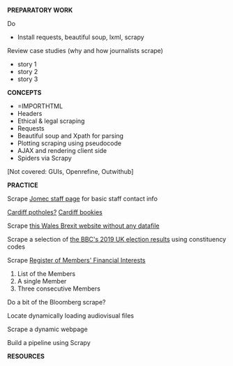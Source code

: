 **PREPARATORY WORK**

Do
- Install requests, beautiful soup, lxml, scrapy

Review case studies (why and how journalists scrape)
- story 1
- story 2
- story 3

**CONCEPTS**

- =IMPORTHTML
- Headers
- Ethical & legal scraping
- Requests
- Beautiful soup and Xpath for parsing
- Plotting scraping using pseudocode
- AJAX and rendering client side
- Spiders via Scrapy

[Not covered: GUIs, Openrefine, Outwithub]


**PRACTICE**

Scrape [Jomec staff page](https://www.cardiff.ac.uk/journalism-media-and-culture/people/academic-staff)
for basic staff contact info

[Cardiff potholes?](https://www.fillthathole.org.uk/authority/cardiff/hazards?sort=asc&order=Added)
[Cardiff bookies](https://www.yell.com/ucs/UcsSearchAction.do?keywords=Bookmakers&location=cardiff%2C+United+Kingdom&scrambleSeed=1005010098)

Scrape [this Wales Brexit website without any datafile](https://www.electoralcommission.org.uk/who-we-are-and-what-we-do/elections-and-referendums/past-elections-and-referendums/eu-referendum/results-and-turnout-eu-referendum/eu-referendum-results-region-wales)

Scrape a selection of [the BBC's 2019 UK election results](https://www.bbc.co.uk/news/politics/constituencies/E14000546) using constituency codes

Scrape [Register of Members' Financial Interests](https://publications.parliament.uk/pa/cm/cmregmem/201012/contents.htm)
1. List of the Members
2. A single Member
3. Three consecutive Members

Do a bit of the Bloomberg scrape?

Locate dynamically loading audiovisual files

Scrape a dynamic webpage

Build a pipeline using Scrapy

**RESOURCES**

